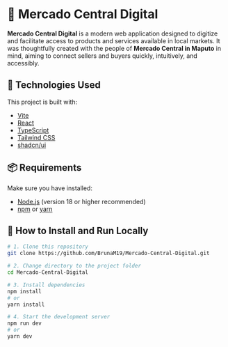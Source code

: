 # 🛒 Mercado Central Digital

**Mercado Central Digital** is a modern web application designed to digitize and facilitate access to products and services available in local markets. It was thoughtfully created with the people of **Mercado Central in Maputo** in mind, aiming to connect sellers and buyers quickly, intuitively, and accessibly.

## 🚀 Technologies Used

This project is built with:

* [Vite](https://vitejs.dev/)
* [React](https://react.dev/)
* [TypeScript](https://www.typescriptlang.org/)
* [Tailwind CSS](https://tailwindcss.com/)
* [shadcn/ui](https://ui.shadcn.com/)

## 📦 Requirements

Make sure you have installed:

* [Node.js](https://nodejs.org/) (version 18 or higher recommended)
* [npm](https://www.npmjs.com/) or [yarn](https://yarnpkg.com/)

## 🔧 How to Install and Run Locally

```bash
# 1. Clone this repository
git clone https://github.com/BrunaM19/Mercado-Central-Digital.git

# 2. Change directory to the project folder
cd Mercado-Central-Digital

# 3. Install dependencies
npm install
# or
yarn install

# 4. Start the development server
npm run dev
# or
yarn dev
```
